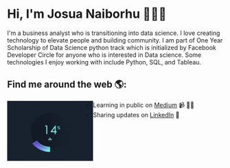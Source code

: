 # Hi, I'm Josua Naiborhu 👋🏾‍💻

I'm a business analyst who is transitioning into data science. I love creating technology to elevate people and building community. I am part of One Year Scholarship of Data Science python track which is initialized by Facebook Developer Circle for anyone who is interested in Data science. Some technologies I enjoy working with include Python, SQL, and Tableau.


## Find me around the web 🌎: 


<img align="left" width="200" height="140" src="https://github.com/naiborhujosua/naiborhujosua/blob/master/giphy.gif?raw=true"></a>







- Learning in public on <a href="https://medium.com/@naiborhujosua">Medium</a> 📹 ✍🏾
- Sharing updates on <a href="https://www.linkedin.com/in/josuanaiborhu/">LinkedIn</a> 💼
